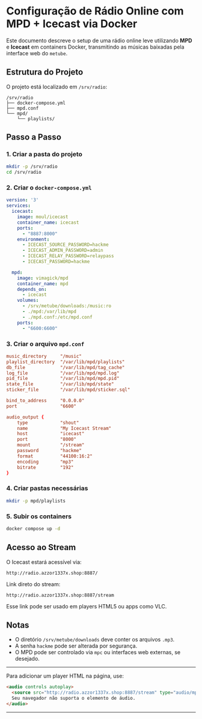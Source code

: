 # Configuração de Rádio Online com MPD + Icecast via Docker

Este documento descreve o setup de uma rádio online leve utilizando **MPD** e **Icecast** em containers Docker, transmitindo as músicas baixadas pela interface web do `metube`.

## Estrutura do Projeto

O projeto está localizado em `/srv/radio`:

```
/srv/radio
├── docker-compose.yml
├── mpd.conf
└── mpd/
    └── playlists/
```

## Passo a Passo

### 1. Criar a pasta do projeto

```bash
mkdir -p /srv/radio
cd /srv/radio
```

### 2. Criar o `docker-compose.yml`

```yaml
version: '3'
services:
  icecast:
    image: moul/icecast
    container_name: icecast
    ports:
      - "8887:8000"
    environment:
      - ICECAST_SOURCE_PASSWORD=hackme
      - ICECAST_ADMIN_PASSWORD=admin
      - ICECAST_RELAY_PASSWORD=relaypass
      - ICECAST_PASSWORD=hackme

  mpd:
    image: vimagick/mpd
    container_name: mpd
    depends_on:
      - icecast
    volumes:
      - /srv/metube/downloads:/music:ro
      - ./mpd:/var/lib/mpd
      - ./mpd.conf:/etc/mpd.conf
    ports:
      - "6600:6600"
```

### 3. Criar o arquivo `mpd.conf`

```conf
music_directory     "/music"
playlist_directory  "/var/lib/mpd/playlists"
db_file             "/var/lib/mpd/tag_cache"
log_file            "/var/lib/mpd/mpd.log"
pid_file            "/var/lib/mpd/mpd.pid"
state_file          "/var/lib/mpd/state"
sticker_file        "/var/lib/mpd/sticker.sql"

bind_to_address     "0.0.0.0"
port                "6600"

audio_output {
    type            "shout"
    name            "My Icecast Stream"
    host            "icecast"
    port            "8000"
    mount           "/stream"
    password        "hackme"
    format          "44100:16:2"
    encoding        "mp3"
    bitrate         "192"
}
```

### 4. Criar pastas necessárias

```bash
mkdir -p mpd/playlists
```

### 5. Subir os containers

```bash
docker compose up -d
```

## Acesso ao Stream

O Icecast estará acessível via:

```
http://radio.azzor1337x.shop:8887/
```

Link direto do stream:

```
http://radio.azzor1337x.shop:8887/stream
```

Esse link pode ser usado em players HTML5 ou apps como VLC.

## Notas

- O diretório `/srv/metube/downloads` deve conter os arquivos `.mp3`.
- A senha `hackme` pode ser alterada por segurança.
- O MPD pode ser controlado via `mpc` ou interfaces web externas, se desejado.

---

Para adicionar um player HTML na página, use:

```html
<audio controls autoplay>
  <source src="http://radio.azzor1337x.shop:8887/stream" type="audio/mpeg">
  Seu navegador não suporta o elemento de áudio.
</audio>
```

---

